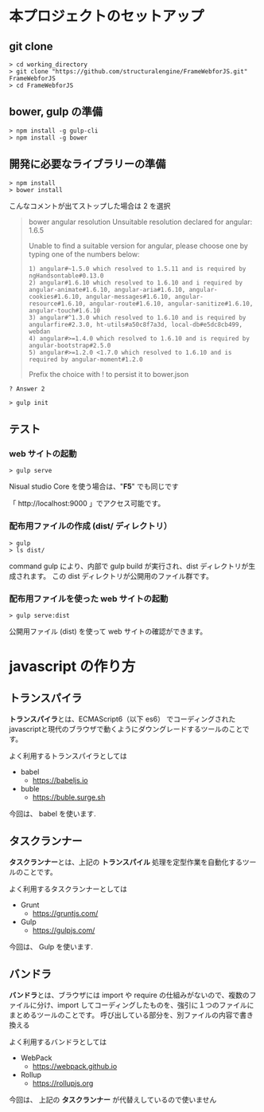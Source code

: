 # 本プロジェクトのセットアップ

## git clone

```
> cd working_directory 
> git clone "https://github.com/structuralengine/FrameWebforJS.git" FrameWebforJS
> cd FrameWebforJS 
```

## bower, gulp の準備

```
> npm install -g gulp-cli
> npm install -g bower
```

## 開発に必要なライブラリーの準備

```
> npm install 
> bower install
```

こんなコメントが出てストップした場合は 2 を選択

> bower angular                        resolution Unsuitable resolution declared for angular: 1.6.5
> 
> Unable to find a suitable version for angular, please choose one by typing one of the numbers below:
> 
>     1) angular#~1.5.0 which resolved to 1.5.11 and is required by ngHandsontable#0.13.0
>     2) angular#1.6.10 which resolved to 1.6.10 and i required by angular-animate#1.6.10, angular-aria#1.6.10, angular-cookies#1.6.10, angular-messages#1.6.10, angular-resource#1.6.10, angular-route#1.6.10, angular-sanitize#1.6.10, angular-touch#1.6.10
>     3) angular#^1.3.0 which resolved to 1.6.10 and is required by angularfire#2.3.0, ht-utils#a50c8f7a3d, local-db#e5dc8cb499, webdan
>     4) angular#>=1.4.0 which resolved to 1.6.10 and is required by angular-bootstrap#2.5.0
>     5) angular#>=1.2.0 <1.7.0 which resolved to 1.6.10 and is required by angular-moment#1.2.0
> 
> Prefix the choice with ! to persist it to bower.json

```
? Answer 2
```

```
> gulp init
```

## テスト

### web サイトの起動

```
> gulp serve
```

Nisual studio Core を使う場合は、"**F5**" でも同じです

「 http://localhost:9000 」でアクセス可能です。


### 配布用ファイルの作成 (dist/ ディレクトリ）

```
> gulp 
> ls dist/
```

command gulp により、内部で gulp build が実行され、dist ディレクトリが生成されます。
この dist ディレクトリが公開用のファイル群です。

### 配布用ファイルを使った web サイトの起動

```
> gulp serve:dist
```
公開用ファイル (dist) を使って web サイトの確認ができます。



# javascript の作り方

## トランスパイラ

**トランスパイラ**とは、ECMAScript6（以下 es6） でコーディングされたjavascriptと現代のブラウザで動くようにダウングレードするツールのことです。

よく利用するトランスパイラとしては

- babel
    - https://babeljs.io
- buble
    - https://buble.surge.sh

今回は、 babel を使います.


## タスクランナー

**タスクランナー**とは、上記の **トランスパイル** 処理を定型作業を自動化するツールのことです。

よく利用するタスクランナーとしては

- Grunt
    - https://gruntjs.com/
- Gulp
    - https://gulpjs.com/

今回は、 Gulp を使います.



## バンドラ

**バンドラ**とは、ブラウザには import や require の仕組みがないので、複数のファイルに分け、import してコーディングしたものを、強引に１つのファイルにまとめるツールのことです。
呼び出している部分を、別ファイルの内容で書き換える

よく利用するバンドラとしては

- WebPack
    - https://webpack.github.io
- Rollup
    - https://rollupjs.org

今回は、 上記の **タスクランナー** が代替えしているので使いません


